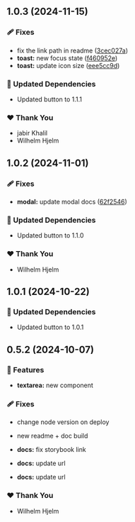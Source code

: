 ## 1.0.3 (2024-11-15)

### 🩹 Fixes

- fix the link path in readme ([3cec027a](https://github.com/migrationsverket/midas/commit/3cec027a))
- **toast:** new focus state ([f460952e](https://github.com/migrationsverket/midas/commit/f460952e))
- **toast:** update icon size ([eee5cc9d](https://github.com/migrationsverket/midas/commit/eee5cc9d))

### 🧱 Updated Dependencies

- Updated button to 1.1.1

### ❤️  Thank You

- jabir Khalil
- Wilhelm Hjelm

## 1.0.2 (2024-11-01)

### 🩹 Fixes

- **modal:** update modal docs ([62f2546](https://github.com/migrationsverket/midas/commit/62f2546))

### 🧱 Updated Dependencies

- Updated button to 1.1.0

### ❤️  Thank You

- Wilhelm Hjelm

## 1.0.1 (2024-10-22)

### 🧱 Updated Dependencies

- Updated button to 1.0.1

## 0.5.2 (2024-10-07)

### 🚀 Features

- **textarea:** new component

### 🩹 Fixes

- change node version on deploy

- new readme + doc build

- **docs:** fix storybook link

- **docs:** update url

- **docs:** update url

### ❤️ Thank You

- Wilhelm Hjelm
